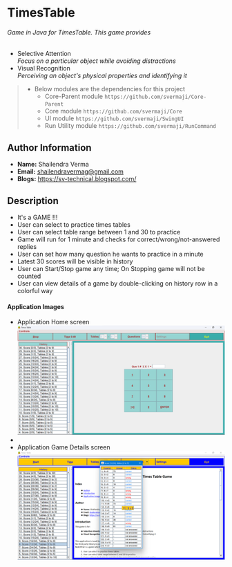 # TimesTable

###### Game in Java for TimesTable. This game provides
* Selective Attention<br>
  _Focus on a particular object while avoiding distractions_
* Visual Recognition<br>
  _Perceiving an object's physical properties and identifying it_

> * Below modules are the dependencies for this project
>   - Core-Parent module `https://github.com/svermaji/Core-Parent`
>   - Core module `https://github.com/svermaji/Core`
>   - UI module `https://github.com/svermaji/SwingUI`
>   - Run Utility module `https://github.com/svermaji/RunCommand`

## Author Information
* **Name:** Shailendra Verma
* **Email:** shailendravermag@gmail.com
* **Blogs:** https://sv-technical.blogspot.com/

## Description
* It's a GAME !!!
* User can select to practice times tables
* User can select table range between 1 and 30 to practice
* Game will run for 1 minute and checks for correct/wrong/not-answered replies
* User can set how many question he wants to practice in a minute
* Latest 30 scores will be visible in history
* User can Start/Stop game any time; On Stopping game will not be counted
* User can view details of a game by double-clicking on history row in a colorful way

#### Application Images
* Application Home screen<br>
![Image of Yaktocat](https://github.com/svermaji/TimesTable/blob/master/app-images/app-image-home-22-oct-2022.png)
* 
* Application Game Details screen<br>
![Image of Yaktocat](https://github.com/svermaji/TimesTable/blob/master/app-images/app-image-details-1-nov-2022.png)
